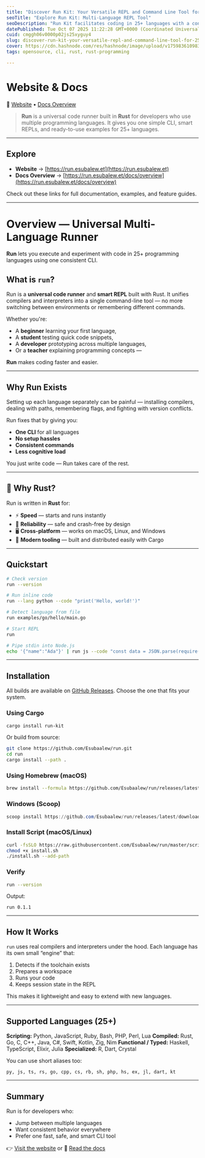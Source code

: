 ```yaml
---
title: "Discover Run Kit: Your Versatile REPL and Command Line Tool for 25+ Languages"
seoTitle: "Explore Run Kit: Multi-Language REPL Tool"
seoDescription: "Run Kit facilitates coding in 25+ languages with a consistent CLI and REPL. Built in Rust for efficient, cross-platform development"
datePublished: Tue Oct 07 2025 11:22:28 GMT+0000 (Coordinated Universal Time)
cuid: cmggh06v0000p02js25xyguy4
slug: discover-run-kit-your-versatile-repl-and-command-line-tool-for-25-languages
cover: https://cdn.hashnode.com/res/hashnode/image/upload/v1759836109839/abc955b8-271c-41ba-aa68-f2e61fcc03a2.png
tags: opensource, cli, rust, rust-programming

---
```



#  Website & Docs

🔗 [Website](https://run.esubalew.et/) • [Docs Overview](https://run.esubalew.et/docs/overview)

> **Run** is a universal code runner built in **Rust** for developers who use multiple programming languages.
> It gives you one simple CLI, smart REPLs, and ready-to-use examples for 25+ languages.

---

##  Explore

* **Website** → [https://run.esubalew.et](https://run.esubalew.et)
* **Docs Overview** → [https://run.esubalew.et/docs/overview](https://run.esubalew.et/docs/overview)

Check out these links for full documentation, examples, and feature guides.

---

#  Overview — Universal Multi-Language Runner

**Run** lets you execute and experiment with code in 25+ programming languages using one consistent CLI.

##  What is `run`?

Run is a **universal code runner** and **smart REPL** built with Rust.
It unifies compilers and interpreters into a single command-line tool — no more switching between environments or remembering different commands.

Whether you're:

* A **beginner** learning your first language,
* A **student** testing quick code snippets,
* A **developer** prototyping across multiple languages,
* Or a **teacher** explaining programming concepts —

**Run** makes coding faster and easier.

---

##  Why Run Exists

Setting up each language separately can be painful — installing compilers, dealing with paths, remembering flags, and fighting with version conflicts.

Run fixes that by giving you:

* **One CLI** for all languages
* **No setup hassles**
* **Consistent commands**
* **Less cognitive load**

You just write code — Run takes care of the rest.

---

## 🦀 Why Rust?

Run is written in **Rust** for:

* ⚡ **Speed** — starts and runs instantly
* 🧱 **Reliability** — safe and crash-free by design
* 🖥️ **Cross-platform** — works on macOS, Linux, and Windows
* 🧠 **Modern tooling** — built and distributed easily with Cargo

---

##  Quickstart

```bash
# Check version
run --version

# Run inline code
run --lang python --code "print('Hello, world!')"

# Detect language from file
run examples/go/hello/main.go

# Start REPL
run

# Pipe stdin into Node.js
echo '{"name":"Ada"}' | run js --code "const data = JSON.parse(require('fs').readFileSync(0,'utf8')); console.log(`Hi ${data.name}`)"
```

---

##  Installation

All builds are available on [GitHub Releases](https://github.com/Esubaalew/run/releases).
Choose the one that fits your system.

###  Using Cargo

```bash
cargo install run-kit
```

Or build from source:

```bash
git clone https://github.com/Esubaalew/run.git
cd run
cargo install --path .
```

###  Using Homebrew (macOS)

```bash
brew install --formula https://github.com/Esubaalew/run/releases/latest/download/homebrew-run.rb
```

###  Windows (Scoop)

```powershell
scoop install https://github.com/Esubaalew/run/releases/latest/download/run-scoop.json
```

###  Install Script (macOS/Linux)

```bash
curl -fsSLO https://raw.githubusercontent.com/Esubaalew/run/master/scripts/install.sh
chmod +x install.sh
./install.sh --add-path
```

###  Verify

```bash
run --version
```

Output:

```
run 0.1.1
```

---

##  How It Works

`run` uses real compilers and interpreters under the hood.
Each language has its own small “engine” that:

1. Detects if the toolchain exists
2. Prepares a workspace
3. Runs your code
4. Keeps session state in the REPL

This makes it lightweight and easy to extend with new languages.

---

##  Supported Languages (25+)

**Scripting:** Python, JavaScript, Ruby, Bash, PHP, Perl, Lua
**Compiled:** Rust, Go, C, C++, Java, C#, Swift, Kotlin, Zig, Nim
**Functional / Typed:** Haskell, TypeScript, Elixir, Julia
**Specialized:** R, Dart, Crystal

You can use short aliases too:

```
py, js, ts, rs, go, cpp, cs, rb, sh, php, hs, ex, jl, dart, kt
```

---

##  Summary

Run is for developers who:

* Jump between multiple languages
* Want consistent behavior everywhere
* Prefer one fast, safe, and smart CLI tool

👉 [Visit the website](https://run.esubalew.et) or
📘 [Read the docs](https://run.esubalew.et/docs/overview)
